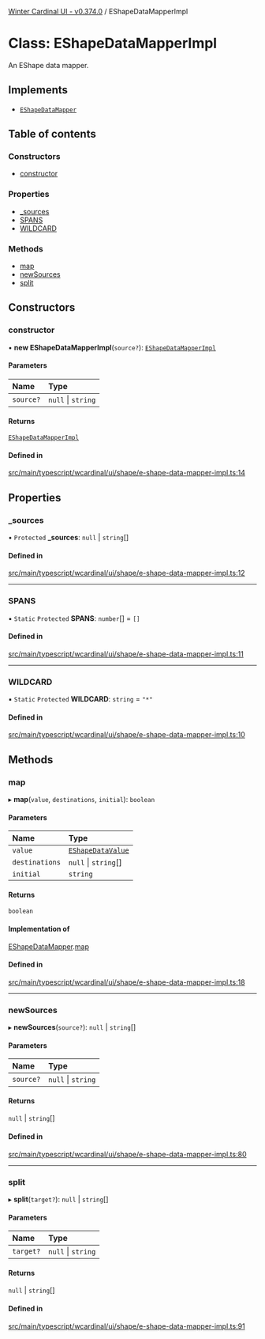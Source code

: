 [Winter Cardinal UI - v0.374.0](../index.md) / EShapeDataMapperImpl

# Class: EShapeDataMapperImpl

An EShape data mapper.

## Implements

- [`EShapeDataMapper`](../interfaces/EShapeDataMapper.md)

## Table of contents

### Constructors

- [constructor](EShapeDataMapperImpl.md#constructor)

### Properties

- [\_sources](EShapeDataMapperImpl.md#_sources)
- [SPANS](EShapeDataMapperImpl.md#spans)
- [WILDCARD](EShapeDataMapperImpl.md#wildcard)

### Methods

- [map](EShapeDataMapperImpl.md#map)
- [newSources](EShapeDataMapperImpl.md#newsources)
- [split](EShapeDataMapperImpl.md#split)

## Constructors

### constructor

• **new EShapeDataMapperImpl**(`source?`): [`EShapeDataMapperImpl`](EShapeDataMapperImpl.md)

#### Parameters

| Name | Type |
| :------ | :------ |
| `source?` | ``null`` \| `string` |

#### Returns

[`EShapeDataMapperImpl`](EShapeDataMapperImpl.md)

#### Defined in

[src/main/typescript/wcardinal/ui/shape/e-shape-data-mapper-impl.ts:14](https://github.com/winter-cardinal/winter-cardinal-ui/blob/v0.310.1/src/main/typescript/wcardinal/ui/shape/e-shape-data-mapper-impl.ts#L14)

## Properties

### \_sources

• `Protected` **\_sources**: ``null`` \| `string`[]

#### Defined in

[src/main/typescript/wcardinal/ui/shape/e-shape-data-mapper-impl.ts:12](https://github.com/winter-cardinal/winter-cardinal-ui/blob/v0.310.1/src/main/typescript/wcardinal/ui/shape/e-shape-data-mapper-impl.ts#L12)

___

### SPANS

▪ `Static` `Protected` **SPANS**: `number`[] = `[]`

#### Defined in

[src/main/typescript/wcardinal/ui/shape/e-shape-data-mapper-impl.ts:11](https://github.com/winter-cardinal/winter-cardinal-ui/blob/v0.310.1/src/main/typescript/wcardinal/ui/shape/e-shape-data-mapper-impl.ts#L11)

___

### WILDCARD

▪ `Static` `Protected` **WILDCARD**: `string` = `"*"`

#### Defined in

[src/main/typescript/wcardinal/ui/shape/e-shape-data-mapper-impl.ts:10](https://github.com/winter-cardinal/winter-cardinal-ui/blob/v0.310.1/src/main/typescript/wcardinal/ui/shape/e-shape-data-mapper-impl.ts#L10)

## Methods

### map

▸ **map**(`value`, `destinations`, `initial`): `boolean`

#### Parameters

| Name | Type |
| :------ | :------ |
| `value` | [`EShapeDataValue`](../interfaces/EShapeDataValue.md) |
| `destinations` | ``null`` \| `string`[] |
| `initial` | `string` |

#### Returns

`boolean`

#### Implementation of

[EShapeDataMapper](../interfaces/EShapeDataMapper.md).[map](../interfaces/EShapeDataMapper.md#map)

#### Defined in

[src/main/typescript/wcardinal/ui/shape/e-shape-data-mapper-impl.ts:18](https://github.com/winter-cardinal/winter-cardinal-ui/blob/v0.310.1/src/main/typescript/wcardinal/ui/shape/e-shape-data-mapper-impl.ts#L18)

___

### newSources

▸ **newSources**(`source?`): ``null`` \| `string`[]

#### Parameters

| Name | Type |
| :------ | :------ |
| `source?` | ``null`` \| `string` |

#### Returns

``null`` \| `string`[]

#### Defined in

[src/main/typescript/wcardinal/ui/shape/e-shape-data-mapper-impl.ts:80](https://github.com/winter-cardinal/winter-cardinal-ui/blob/v0.310.1/src/main/typescript/wcardinal/ui/shape/e-shape-data-mapper-impl.ts#L80)

___

### split

▸ **split**(`target?`): ``null`` \| `string`[]

#### Parameters

| Name | Type |
| :------ | :------ |
| `target?` | ``null`` \| `string` |

#### Returns

``null`` \| `string`[]

#### Defined in

[src/main/typescript/wcardinal/ui/shape/e-shape-data-mapper-impl.ts:91](https://github.com/winter-cardinal/winter-cardinal-ui/blob/v0.310.1/src/main/typescript/wcardinal/ui/shape/e-shape-data-mapper-impl.ts#L91)
